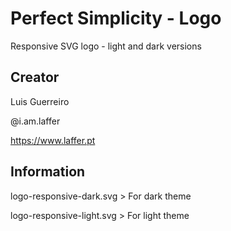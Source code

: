 # Perfect Simplicity - Logo
 Responsive SVG logo - light and dark versions
 

## Creator
 Luis Guerreiro

 @i.am.laffer

https://www.laffer.pt

## Information
 logo-responsive-dark.svg > For dark theme

 logo-responsive-light.svg > For light theme

